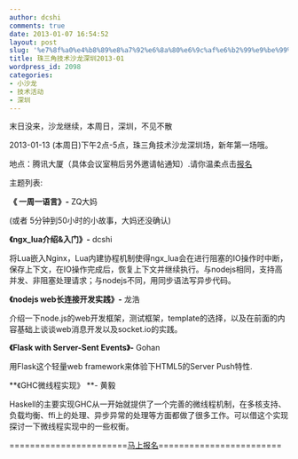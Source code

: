```yaml
---
author: dcshi
comments: true
date: 2013-01-07 16:54:52
layout: post
slug: '%e7%8f%a0%e4%b8%89%e8%a7%92%e6%8a%80%e6%9c%af%e6%b2%99%e9%be%99%e6%b7%b1%e5%9c%b32013-01'
title: 珠三角技术沙龙深圳2013-01
wordpress_id: 2098
categories:
- 小沙龙
- 技术活动
- 深圳
---
```


末日没来，沙龙继续，本周日，深圳，不见不散

2013-01-13 (本周日)下午2点-5点，珠三角技术沙龙深圳场，新年第一场哦。

地点：腾讯大厦（具体会议室稍后另外邀请帖通知）.请你温柔点击[报名](http://f.jeffkit.info/techparty/techparty_sz_201207/)

主题列表:

**《 一周一语言》-** ZQ大妈

(或者 5分钟到50小时的小故事，大妈还没确认)

**《ngx_lua介绍&入门》-** dcshi

将Lua嵌入Nginx，Lua内建协程机制使得ngx_lua会在进行阻塞的IO操作时中断，保存上下文，在IO操作完成后，恢复上下文并继续执行。与nodejs相同，支持高并发、非阻塞处理请求；与nodejs不同，用同步语法写异步代码。

**《nodejs web长连接开发实践》-** 龙浩

介绍一下node.js的web开发框架，测试框架，template的选择，以及在前面的内容基础上谈谈web消息开发以及socket.io的实践。

**《Flask with Server-Sent Events》-** Gohan

用Flask这个轻量web framework来体验下HTML5的Server Push特性.

**《GHC微线程实现》 **- 黄毅

Haskell的主要实现GHC从一开始就提供了一个完善的微线程机制，在多核支持、负载均衡、ffi上的处理、异步异常的处理等方面都做了很多工作。可以借这个实现探讨一下微线程实现中的一些权衡。

=======================[马上报名](http://f.jeffkit.info/techparty/techparty_sz_201207/)========================
